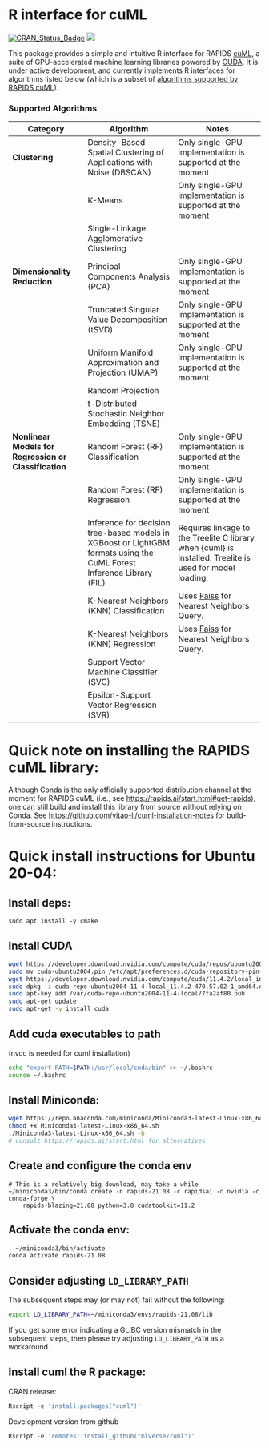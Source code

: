 R interface for cuML
================

[![CRAN\_Status\_Badge](https://www.r-pkg.org/badges/version/cuml)](https://cran.r-project.org/package=cuml)
<a href="https://www.r-pkg.org/pkg/cuml"><img src="https://cranlogs.r-pkg.org/badges/cuml?color=brightgreen" style=""></a>

This package provides a simple and intuitive R interface for RAPIDS
[cuML](https://github.com/rapidsai/cuml), a suite of GPU-accelerated machine
learning libraries powered by [CUDA](https://en.wikipedia.org/wiki/CUDA).
It is under active development, and currently implements R interfaces for algorithms listed below
(which is a subset of [algorithms supported by RAPIDS cuML](https://github.com/rapidsai/cuml#supported-algorithms)).

### Supported Algorithms
| Category | Algorithm | Notes |
| --- | --- | --- |
| **Clustering** |  Density-Based Spatial Clustering of Applications with Noise (DBSCAN) | Only single-GPU implementation is supported at the moment |
|  | K-Means | Only single-GPU implementation is supported at the moment |
|  | Single-Linkage Agglomerative Clustering | |
| **Dimensionality Reduction** | Principal Components Analysis (PCA) | Only single-GPU implementation is supported at the moment |
| | Truncated Singular Value Decomposition (tSVD) | Only single-GPU implementation is supported at the moment |
| | Uniform Manifold Approximation and Projection (UMAP) | Only single-GPU implementation is supported at the moment |
| | Random Projection | |
| | t-Distributed Stochastic Neighbor Embedding (TSNE) | |
| **Nonlinear Models for Regression or Classification** | Random Forest (RF) Classification | Only single-GPU implementation is supported at the moment |
| | Random Forest (RF) Regression | Only single-GPU implementation is supported at the moment |
| | Inference for decision tree-based models in XGBoost or LightGBM formats using the CuML Forest Inference Library (FIL) | Requires linkage to the Treelite C library when {cuml} is installed. Treelite is used for model loading. |
|  | K-Nearest Neighbors (KNN) Classification | Uses [Faiss](https://github.com/facebookresearch/faiss) for Nearest Neighbors Query. |
|  | K-Nearest Neighbors (KNN) Regression | Uses [Faiss](https://github.com/facebookresearch/faiss) for Nearest Neighbors Query. |
|  | Support Vector Machine Classifier (SVC) | |
|  | Epsilon-Support Vector Regression (SVR) | |


# Quick note on installing the RAPIDS cuML library:

Although Conda is the only officially supported distribution channel at the
moment for RAPIDS cuML (i.e., see https://rapids.ai/start.html#get-rapids),
one can still build and install this library from source without relying on
Conda.
See https://github.com/yitao-li/cuml-installation-notes for build-from-source
instructions.

# Quick install instructions for Ubuntu 20-04:

## Install deps:
```
sudo apt install -y cmake
```


## Install CUDA
```bash
wget https://developer.download.nvidia.com/compute/cuda/repos/ubuntu2004/x86_64/cuda-ubuntu2004.pin
sudo mv cuda-ubuntu2004.pin /etc/apt/preferences.d/cuda-repository-pin-600
wget https://developer.download.nvidia.com/compute/cuda/11.4.2/local_installers/cuda-repo-ubuntu2004-11-4-local_11.4.2-470.57.02-1_amd64.deb
sudo dpkg -i cuda-repo-ubuntu2004-11-4-local_11.4.2-470.57.02-1_amd64.deb
sudo apt-key add /var/cuda-repo-ubuntu2004-11-4-local/7fa2af80.pub
sudo apt-get update
sudo apt-get -y install cuda
```
## Add cuda executables to path
(nvcc is needed for cuml installation)
```bash
echo "export PATH=$PATH:/usr/local/cuda/bin" >> ~/.bashrc
source ~/.bashrc
```

## Install Miniconda:
```bash
wget https://repo.anaconda.com/miniconda/Miniconda3-latest-Linux-x86_64.sh
chmod +x Miniconda3-latest-Linux-x86_64.sh
./Miniconda3-latest-Linux-x86_64.sh -b
# consult https://rapids.ai/start.html for alternatives
```

## Create and configure the conda env
```
# This is a relatively big download, may take a while
~/miniconda3/bin/conda create -n rapids-21.08 -c rapidsai -c nvidia -c conda-forge \
    rapids-blazing=21.08 python=3.8 cudatoolkit=11.2
```

## Activate the conda env:
```bash
. ~/miniconda3/bin/activate
conda activate rapids-21.08
```

## Consider adjusting `LD_LIBRARY_PATH`

The subsequent steps may (or may not) fail without the following:

```bash
export LD_LIBRARY_PATH=~/miniconda3/envs/rapids-21.08/lib

```

If you get some error indicating a GLIBC version mismatch in the subsequent
steps, then please try adjusting `LD_LIBRARY_PATH` as a workaround.

## Install cuml the R package:

CRAN release:
```R
Rscript -e 'install.packages("cuml")'
```

Development version from github
```R
Rscript -e 'remotes::install_github("mlverse/cuml")'
```

